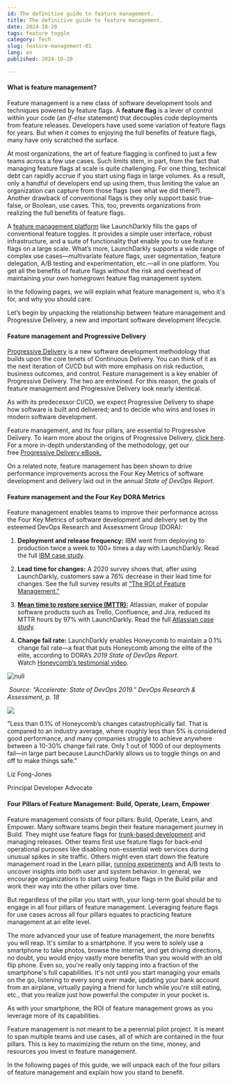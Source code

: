 ```yaml
---
id: The definitive guide to feature management.
title: The definitive guide to feature management.
date: 2024-10-20
tags: feature toggle
category: Tech
slug: feature-management-01
lang: en
published: 2024-10-20

---
```


#### What is feature management?

Feature management is a new class of software development tools and techniques powered by feature flags. A **feature flag** is a lever of control within your code (an _if-else_ statement) that decouples code deployments from feature releases. Developers have used some variation of feature flags for years. But when it comes to enjoying the full benefits of feature flags, many have only scratched the surface.

At most organizations, the art of feature flagging is confined to just a few teams across a few use cases. Such limits stem, in part, from the fact that managing feature flags at scale is quite challenging. For one thing, technical debt can rapidly accrue if you start using flags in large volumes. As a result, only a handful of developers end up using them, thus limiting the value an organization can capture from those flags (see what we did there?). Another drawback of conventional flags is they only support basic true-false, or Boolean, use cases. This, too, prevents organizations from realizing the full benefits of feature flags.

A [feature management platform](https://launchdarkly.com/product/) like LaunchDarkly fills the gaps of conventional feature toggles. It provides a simple user interface, robust infrastructure, and a suite of functionality that enable you to use feature flags on a large scale. What’s more, LaunchDarkly supports a wide range of complex use cases—multivariate feature flags, user segmentation, feature delegation, A/B testing and experimentation, etc.—all in one platform. You get all the benefits of feature flags without the risk and overhead of maintaining your own homegrown feature flag management system. 

In the following pages, we will explain what feature management is, who it's for, and why you should care. 

Let’s begin by unpacking the relationship between feature management and Progressive Delivery, a new and important software development lifecycle.

#### Feature management and Progressive Delivery

[Progressive Delivery](https://launchdarkly.com/blog/what-is-progressive-delivery-all-about/) is a new software development methodology that builds upon the core tenets of Continuous Delivery. You can think of it as the next iteration of CI/CD but with more emphasis on risk reduction, business outcomes, and control. Feature management is a key enabler of Progressive Delivery. The two are entwined. For this reason, the goals of feature management and Progressive Delivery look nearly identical.

As with its predecessor CI/CD, we expect Progressive Delivery to shape how software is built and delivered; and to decide who wins and loses in modern software development. 

Feature management, and its four pillars, are essential to Progressive Delivery. To learn more about the origins of Progressive Delivery, [click here](https://launchdarkly.com/blog/all-the-canaries-lived-its-time-to-adopt-progressive-delivery/). For a more in-depth understanding of the methodology, get our free [Progressive Delivery eBook.](https://learn.launchdarkly.com/progressive-delivery/)

On a related note, feature management has been shown to drive performance improvements across the Four Key Metrics of software development and delivery laid out in the annual _State of DevOps_ _Report_. 

#### Feature management and the Four Key DORA Metrics

Feature management enables teams to improve their performance across the Four Key Metrics of software development and delivery set by the esteemed DevOps Research and Assessment Group (DORA):

1. **Deployment and release frequency:** IBM went from deploying to production twice a week to 100+ times a day with LaunchDarkly. Read the full [IBM case study](https://launchdarkly.com/case-studies/ibm/).  
    
2. **Lead time for changes:** A 2020 survey shows that, after using LaunchDarkly, customers saw a 76% decrease in their lead time for changes. See the full survey results at [“The ROI of Feature Management.”](https://launchdarkly.com/roi-feature-management/)  
    
3. **[Mean time to restore service (MTTR):](https://launchdarkly.com/blog/mean-time-to-restore-mttr/)** Atlassian, maker of popular software products such as Trello, Confluence, and Jira, reduced its MTTR hours by 97% with LaunchDarkly. Read the full [Atlassian case study](https://launchdarkly.com/case-studies/atlassian/).  
    
4. **Change fail rate:** LaunchDarkly enables Honeycomb to maintain a 0.1% change fail rate—a feat that puts Honeycomb among the elite of the elite, according to DORA’s _2019 State of DevOps_ _Report_. Watch [Honeycomb’s testimonial video](https://youtu.be/qin6mszJ6rI).

![null](https://images.prismic.io/launchdarkly/c5083c0d-8f3a-473b-9dcf-1cd6f6b12a3f_Screen+Shot+2020-06-27+at+2.51.26+PM.png?auto=compress,format)

 _Source: “Accelerate: State of DevOps 2019.” DevOps Research & Assessment, p. 18_

![](https://images.prismic.io/launchdarkly/9a5acab5-840e-45c2-8127-806e758de9a6_honeycomb.png?auto=compress,format)

"Less than 0.1% of Honeycomb’s changes catastrophically fail. That is compared to an industry average, where roughly less than 5% is considered good performance, and many companies struggle to achieve anywhere between a 10-30% change fail rate. Only 1 out of 1000 of our deployments fail—in large part because LaunchDarkly allows us to toggle things on and off to make things safe."

Liz Fong-Jones

Principal Developer Advocate

#### Four Pillars of Feature Management: Build, Operate, Learn, Empower

Feature management consists of four pillars: Build, Operate, Learn, and Empower. Many software teams begin their feature management journey in Build. They might use feature flags for [trunk-based development](https://launchdarkly.com/blog/git-branching-strategies-vs-trunk-based-development/) and managing releases. Other teams first use feature flags for back-end operational purposes like disabling non-essential web services during unusual spikes in site traffic. Others might even start down the feature management road in the Learn pillar, [running experiments](https://launchdarkly.com/blog/nine-experimentation-best-practices/) and A/B tests to uncover insights into both user and system behavior. In general, we encourage organizations to start using feature flags in the Build pillar and work their way into the other pillars over time.

But regardless of the pillar you start with, your long-term goal should be to engage in all four pillars of feature management. Leveraging feature flags for use cases across all four pillars equates to practicing feature management at an elite level.

The more advanced your use of feature management, the more benefits you will reap. It's similar to a smartphone. If you were to solely use a smartphone to take photos, browse the internet, and get driving directions, no doubt, you would enjoy vastly more benefits than you would with an old flip phone. Even so, you're really only tapping into a fraction of the smartphone's full capabilities. It's not until you start managing your emails on the go, listening to every song ever made, updating your bank account from an airplane, virtually paying a friend for lunch while you're still eating, etc., that you realize just how powerful the computer in your pocket is.

As with your smartphone, the ROI of feature management grows as you leverage more of its capabilities. 

Feature management is not meant to be a perennial pilot project. It is meant to span multiple teams and use cases, all of which are contained in the four pillars. This is key to maximizing the return on the time, money, and resources you invest in feature management.

In the following pages of this guide, we will unpack each of the four pillars of feature management and explain how you stand to benefit.